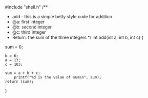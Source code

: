 #include "shell.h"
/**
 * add - this is a simple betty style code for addition
 * @a: first integer
 * @b: second integer
 * @c: third integer
 * Return: the sum of the three integers
 */
int add(int a, int b, int c)
{

sum = 0;

	b = 6;
	a = 13;
	c = 103;

	sum = a + b + c;
		printf("%d is the value of sum\n", sum);
	return (sum);
}

